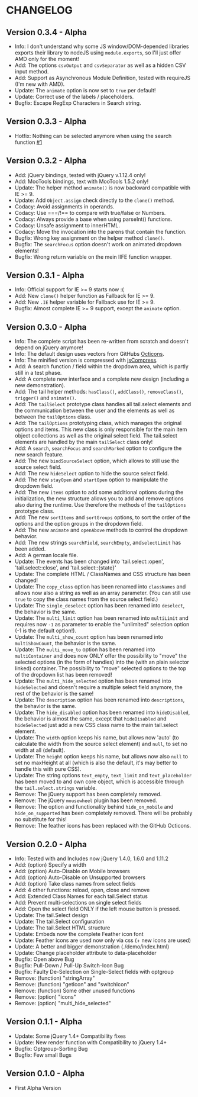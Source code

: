 CHANGELOG
===========

Version 0.3.4 - Alpha
---------------------
-   Info: I don't understand why some JS window/DOM-depended libraries exports their library to
          nodeJS using `module.exports`, so I'll just offer AMD only for the moment!
-   Add: The options `csvOutput` and `csvSeparator` as well as a hidden CSV input method.
-   Add: Support as Asynchronous Module Definition, tested with requireJS (I'm new with AMD).
-   Update: The `animate` option is now set to `true` per default!
-   Update: Correct use of the labels / placeholders.
-   Bugfix: Escape RegExp Characters in Search string.

Version 0.3.3 - Alpha
---------------------
-   Hotfix: Nothing can be selected anymore when using the search function
            [#1](https://github.com/pytesNET/tail.select/issues/1)

Version 0.3.2 - Alpha
---------------------
-   Add: jQuery bindings, tested with jQuery v.1.12.4 only!
-   Add: MooTools bindings, text with MooTools 1.5.2 only!
-   Update: The helper method `animate()` is now backward compatible with IE >= 9.
-   Update: Add `Object.assign` check directly to the `clone()` method.
-   Codacy: Avoid assignments in operands.
-   Codacy: Use ===/!== to compare with true/false or Numbers.
-   Codacy: Always provide a base when using parseInt() functions.
-   Codacy: Unsafe assignment to innerHTML.
-   Codacy: Move the invocation into the parens that contain the function.
-   Bugfix: Wrong key assignment on the helper method `clone()`.
-   Bugfix: The `searchFocus` option doesn't work on animated dropdown elements!
-   Bugfix: Wrong return variable on the mein IIFE function wrapper.

Version 0.3.1 - Alpha
---------------------
-   Info: Official support for IE >= 9 starts now :(
-   Add: New `clone()` helper function as Fallback for IE >= 9.
-   Add: New `.IE` helper variable for Fallback use for IE >= 9.
-   Bugfix: Almost complete IE >= 9 support, except the `animate` option.

Version 0.3.0 - Alpha
---------------------
-   Info: The complete script has been re-written from scratch and doesn't depend on jQuery anymore!
-   Info: The default design uses vectors from GitHubs [Octicons](https://octicons.github.com/).
-   Info: The minified version is compressed with [jsCompress](https://jscompress.com/).
-   Add: A search function / field within the dropdown area, which is partly still in a test phase.
-   Add: A complete new interface and a complete new design (including a new demonstration).
-   Add: The tail helper methods: `hasClass()`, `addClass()`, `removeClass()`, `trigger()` and
         `animate()`.
-   Add: The `tailSelect` prototype class handles all tail.select elements and the communication
         between the user and the elements as well as between the `tailOptions` class.
-   Add: The `tailOptions` prototyping class, which manages the original options and items. This new
         class is only responsible for the main item object collections as well as the original
         select field. The tail.select elements are handled by the main `tailSelect` class only!
-   Add: A `search`, `searchFocus` and `searchMarked` option to configure the new search feature.
-   Add: The new `bindSourceSelect` option, which allows to still use the source select field.
-   Add: The new `hideSelect` option to hide the source select field.
-   Add: The new `stayOpen` and `startOpen` option to manipulate the dropdown field.
-   Add: The new `items` option to add some additional options during the initialization, the new
         structure allows you to add and remove options also during the runtime. Use therefore
         the methods of the `tailOptions` prototype class.
-   Add: The new `sortItems` and `sortGroups` options, to sort the order of the options and the
         option groups in the dropdown field.
-   Add: The new `animate` and `openAbove` methods to control the dropdown behavior.
-   Add: The new strings `searchField`, `searchEmpty`, and`selectLimit` has been added.
-   Add: A german locale file.
-   Update: The events has been changed into 'tail.select::open', 'tail.select::close', and
            'tail.select::{state}'
-   Update: The complete HTML / ClassNames and CSS structure has been changed!
-   Update: The `copy_class` option has been renamed into `classNames` and allows now also a
            string as well as an array parameter. (You can still use `true` to copy the class
            names from the source select field.)
-   Update: The `single_deselect` option has been renamed into `deselect`, the behavior is the same.
-   Update: The `multi_limit` option has been renamed into `multiLimit` and requires now `-1` as
            parameter to enable the "unlimited" selection option (-1 is the default option!).
-   Update: The `multi_show_count` option has been renamed into `multiShowCount`, the behavior is
            the same.
-   Update: The `multi_move_to` option has been renamed into `multiContainer` and does now ONLY
            offer the possibility to "move" the selected options (in the form of handles) into the
            (with an plain selector linked) container. The possibility to "move" selected options
            to the top of the dropdown list has been removed!
-   Update: The `multi_hide_selected` option has been renamed into `hideSelected` and doesn't
            require a multiple select field anymore, the rest of the behavior is the same!
-   Update: The `description` option has been renamed into `descriptions`, the behavior is the same.
-   Update: The `hide_disabled` option has been renamed into `hideDisabled`, the behavior is almost
            the same, except that `hideDisabled` and `hideSelected` just add a new CSS class name
            to the main tail.select element.
-   Update: The `width` option keeps his name, but allows now 'auto' (to calculate the width from
            the source select element) and `null`, to set no width at all (default).
-   Update: The `height` option keeps his name, but allows now also `null` to set no maxHeight at
            all (which is also the default, it's may better to handle this with pure CSS).
-   Update: The string options `text_empty`, `text_limit` and `text_placeholder` has been moved
            to and own core object, which is accessible through the `tail.select.strings` variable.
-   Remove: The jQuery support has been completely removed.
-   Remove: The jQuery `mousewheel` plugin has been removed.
-   Remove: The option and functionality behind `hide_on_mobile` and `hide_on_supported` has been
            completely removed. There will be probably no substitute for this!
-   Remove: The feather icons has been replaced with the GitHub Octicons.

Version 0.2.0 - Alpha
---------------------
-   Info: Tested with and Includes now jQuery 1.4.0, 1.6.0 and 1.11.2
-   Add: (option) Specify a width
-   Add: (option) Auto-Disable on Mobile browsers
-   Add: (option) Auto-Disable on Unsupported browsers
-   Add: (option) Take class names from select fields
-   Add: 4 other functions: reload, open, close and remove
-   Add: Extended Class Names for each tail.Select status
-   Add: Prevent multi-selections on single select fields
-   Add: Open the select field ONLY if the left mouse button is pressed.
-   Update: The tail.Select design
-   Update: The tail.Select configuration
-   Update: The tail.Select HTML structure
-   Update: Embeds now the complete Feather icon font
-   Update: Feather icons are used now only via css (+ new icons are used)
-   Update:	A better and bigger demonstration (./demo/index.html)
-   Update:	Change placeholder attribute to data-placeholder
-   Bugfix: Open above Bug
-   Bugfix: Pull-Down / Pull-Up Switch-Icon Bug
-   Bugfix: Faulty De-Selection on Single-Select fields with optgroup
-   Remove: (function) "stringArray"
-   Remove: (function) "getIcon" and "switchIcon"
-   Remove: (function) Some other unused functions
-   Remove: (option) "icons"
-   Remove: (option) "multi_hide_selected"

Version 0.1.1 - Alpha
---------------------
-   Update: Some jQuery 1.4+ Compatibility fixes
-   Update: New render function with Compatibility to jQuery 1.4+
-   Bugfix: Optgroup-Sorting Bug
-   Bugfix: Few small Bugs

Version 0.1.0 - Alpha
---------------------
-   First Alpha Version
